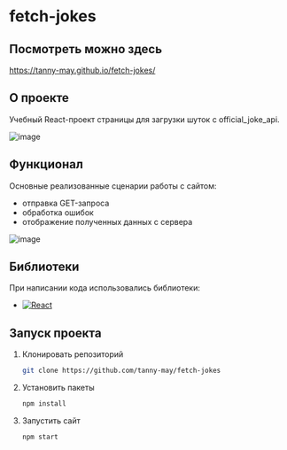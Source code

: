# fetch-jokes

## Посмотреть можно здесь 
https://tanny-may.github.io/fetch-jokes/

## О проекте
Учебный React-проект страницы для загрузки шуток с official_joke_api.

![image](https://github.com/tanny-may/fetch-jokes/assets/111642725/6e9cb1c1-aa97-498f-b5aa-94e85daa25ba)

## Функционал
Основные реализованные сценарии работы с сайтом:
* отправка GET-запроса
* обработка ошибок
* отображение полученных данных с сервера
  
![image](https://github.com/tanny-may/fetch-jokes/assets/111642725/bab608b1-1865-46f9-9c2c-ed4a609aeb07)

## Библиотеки
При написании кода использовались библиотеки:
* [![React][React.js]][React-url]

## Запуск проекта
1. Клонировать репозиторий
   ```sh
   git clone https://github.com/tanny-may/fetch-jokes
   ```
2. Установить пакеты
   ```sh
   npm install
   ```
3. Запустить сайт
   ```sh
   npm start
   ```

<!-- MARKDOWN LINKS & IMAGES -->
[React.js]: https://img.shields.io/badge/React-20232A?style=flat&logo=react&logoColor=61DAFB
[React-url]: https://reactjs.org/
